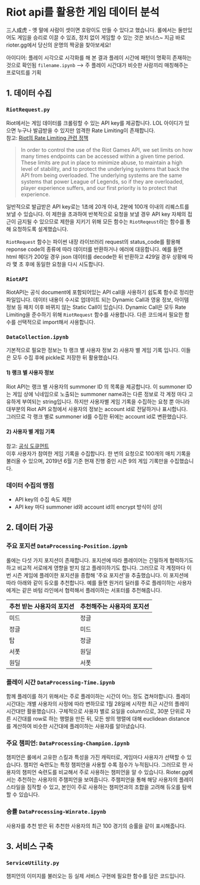 # Riot api를 활용한 게임 데이터 분석
三人成虎 - 옛 말에 사람이 셋이면 호랑이도 만들 수 있다고 했습니다. 롤에서는 둘만있어도 게임을 승리로 이끌 수 있죠,  정치 없이 게임할 수 있는 것은 보너스~ 지금 바로 rioter.gg에서 당신의 운명의 짝궁을 찾아보세요!

아이디어: 플레이 시각으로 시각화를 해 본 결과 플레이 시간에 패턴이 명확히 존재하는 것으로 확인됨
`filename.ipynb`
-->  주 플레이 시간대가 비슷한 사람끼리 매칭해주는 프로덕트를 기획

## 1. 데이터 수집
### `RiotRequest.py`  

Riot에서는 게임 데이터를 크롤링할 수 있는 API key를 제공합니다. LOL 아이디가 있으면 누구나 발급받을 수 있지만 엄격한 Rate Limiting이 존재합니다.  
참고: [Riot의 Rate Limiting 관련 정책](https://developer.riotgames.com/rate-limiting.html)
> In order to control the use of the Riot Games API, we set limits on how many times endpoints can be accessed within a given time period. These limits are put in place to minimize abuse, to maintain a high level of stability, and to protect the underlying systems that back the API from being overloaded. The underlying systems are the same systems that power League of Legends, so if they are overloaded, player experience suffers, and our first priority is to protect that experience.  

일반적으로 발급받은 API key로는 1초에 20개 이내, 2분에 100개 이내의 리퀘스트를 보낼 수 있습니다. 이 제한을 초과하여 반복적으로 요청을 보낼 경우 API key 자체의 접근이 금지될 수 있으므로 제한을 지키기 위해 모든 함수는 `RiotReqeust`라는 함수를 통해 요청하도록 설계했습니다.

`RiotRequest` 함수는 파이썬 내장 라이브러리 request의 status_code를 활용해 reponse code의 종류에 따라 데이터를 반환하거나 에러에 대응합니다. 예를 들면 html 헤더가 200일 경우 json 데이터를 decode한 뒤 반환하고 429일 경우 상황에 따라 몇 초 후에 동일한 요청을 다시 시도합니다.

### `RiotAPI`  

RiotAPI는 공식 document에 포함되어있는 API call을 사용하기 쉽도록 함수로 정리한 파일입니다. 데이터 내용이 수시로 업데이트 되는 Dynamic Call과 영웅 정보, 아이템 정보 등 패치 이후 바뀌지 않는 Static Call이 있습니다. Dynamic Call은 모두 Rate Limiting을 준수하기 위해 `RiotRequest` 함수를 사용합니다. 다른 코드에서 필요한 함수를 선택적으로 import해서 사용합니다.


### `DataCollection.ipynb`
기본적으로 필요한 정보는 1) 랭크 별 사용자 정보 2) 사용자 별 게임 기록 입니다. 이들은 모두 수집 후에 pickle로 저장한 뒤 활용했습니다.
#### 1) 랭크 별 사용자 정보
Riot API는 랭크 별 사용자의 summoner ID 의 목록을 제공합니다. 이 summoner ID는 게임 상에 닉네임으로 노출되는 summoner name과는 다른 정보로 각 계정 마다 고유하게 부여되는 string입니다. 하지만 사용자별 게임 기록을 수집하는 요청 뿐 아니라 대부분의 Riot API 요청에서 사용자의 정보는 account id로 전달하거나 표시합니다. 그러므로 각 랭크 별로 summoner id를 수집한 뒤에는 account id로 변환했습니다.
#### 2) 사용자 별 게임 기록
참고: [공식 도큐먼트](https://developer.riotgames.com/api-methods/#match-v4/GET_getMatchlist)  
이후 사용자가 참여한 게임 기록을 수집합니다. 한 번의 요청으로 100개의 매치 기록을 불러올 수 있으며, 2019년 6월 기준 현재 진행 중인 시즌 9의 게임 기록만을 수집했습니다.


### 데이터 수집의 맹점
- API key의 수집 속도 제한
- API key 마다 summoner id와 account id의 encrypt 방식이 상이


## 2. 데이터 가공

### 주요 포지션 `DataProcessing-Position.ipynb`
롤에는 다섯 가지 포지션이 존재합니다. 포지션에 따라 플레이어는 긴밀하게 협력하기도 하고 비교적 서로에게 영향을 받지 않고 플레이하기도 합니다. 그러므로 각 계정마다 이번 시즌 게임에 플레이한 포지션을 종합해 '주요 포지션'을 추출했습니다. 이 포지션에 따라 아래와 같이 듀오를 추천합니다. 예를 들면 원거리 딜러를 주로 플레이하는 사용자에게는 같은 바텀 라인에서 협력해서 플레이하는 서포터를 추천해줍니다.

| 추천 받는 사용자의 포지션 | 추천해주는 사용자의 포지션 |
| ----------- | ----------- |
| 미드 | 정글 |
| 정글 | 미드 |
| 탑 | 정글 |
| 서폿 | 원딜 |
| 원딜 | 서폿 |

### 플레이 시간 `DataProcessing-Time.ipynb`
함께 플레이를 하기 위해서는 주로 플레이하는 시간이 어느 정도 겹쳐야합니다. 플레이 시간대는 개별 사용자의 사정에 따라 변하므로 1월 28일에 시작한 최근 시간의 플레이 시간대만 활용했습니다.
구체적으로 사용자 별로 요일을 column으로, 30분 단위로 자른 시간대를 row로 하는 행렬을 만든 뒤, 모든 쌍의 행렬에 대해 euclidean distance를 계산하여 비슷한 시간대에 플레이하는 사용자를 알아냈습니다.


### 주요 챔피언: `DataProcessing-Champion.ipynb`
챔피언은 롤에서 고유한 스킬과 특성을 가진 캐릭터로, 게임마다 사용자가 선택할 수 있습니다. 챔피언 숙련도는 특정 챔피언을 사용할 수록 점수가 누적됩니다. 그러므로 한 사용자의 챔피언 숙련도를 비교해서 주로 사용하는 챔피언을 알 수 있습니다.
Rioter.gg에서는 추천하는 사용자의 주챔피언을 보여줍니다. 주챔피언을 통해 해당 사용자의 플레이스타일을 짐작할 수 있고, 본인이 주로 사용하는 챔피언과의 조합을 고려해 듀오를 탐색할 수 있습니다.


### 승률 `DataProcessing-Winrate.ipynb`
사용자를 추천 받은 뒤 추천한 사용자의 최근 100 경기의 승률을 같이 표시해줍니다.

## 3. 서비스 구축

### `ServiceUtility.py`
챔피언의 이미지를 불러오는 등 실제 서비스 구현에 필요한 함수를 담은 코드입니다.


